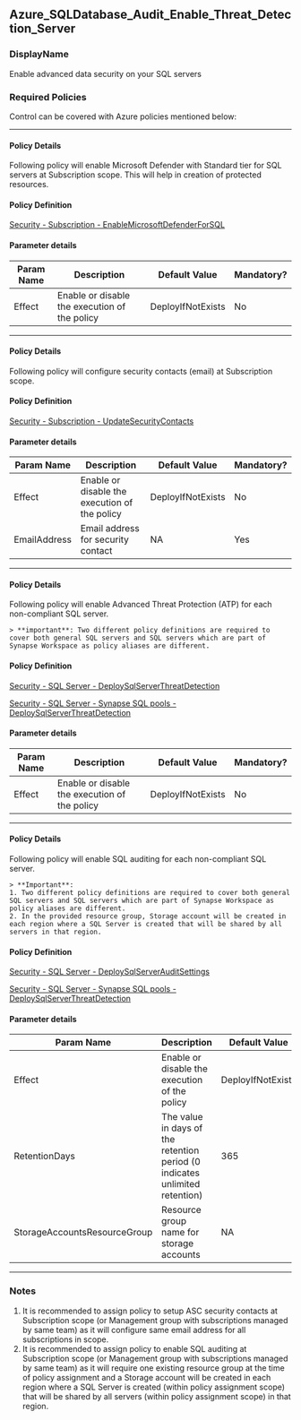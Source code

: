 ## Azure_SQLDatabase_Audit_Enable_Threat_Detection_Server

### DisplayName 
Enable advanced data security on your SQL servers

### Required Policies
Control can be covered with Azure policies mentioned below:
___ 

#### Policy Details

Following policy will enable Microsoft Defender with Standard tier for SQL servers at Subscription scope. This will help in creation of protected resources.

#### Policy Definition
[Security - Subscription - EnableMicrosoftDefenderForSQL](Security%20-%20Subscription%20-%20EnableMicrosoftDefenderForSQL.json)

#### Parameter details

|Param Name|Description|Default Value|Mandatory?
|----|----|----|----|
| Effect | Enable or disable the execution of the policy | DeployIfNotExists |No |

___ 

#### Policy Details

Following policy will configure security contacts (email) at Subscription scope.

#### Policy Definition
[Security - Subscription - UpdateSecurityContacts](Security%20-%20Subscription%20-%20UpdateSecurityContacts.json)

#### Parameter details

|Param Name|Description|Default Value|Mandatory?
|----|----|----|----|
| Effect | Enable or disable the execution of the policy | DeployIfNotExists |No |
| EmailAddress | Email address for security contact | NA |Yes|

___ 

#### Policy Details

Following policy will enable Advanced Threat Protection (ATP) for each non-compliant SQL server.

    > **important**: Two different policy definitions are required to cover both general SQL servers and SQL servers which are part of Synapse Workspace as policy aliases are different.  

#### Policy Definition
[Security - SQL Server - DeploySqlServerThreatDetection](Security%20-%20SQL%20Server%20-%20DeploySqlServerThreatDetection.json)

[Security - SQL Server - Synapse SQL pools - DeploySqlServerThreatDetection](Security%20-%20SQL%20Server%20-%20Synapse%20SQL%20pools%20-%20DeploySqlServerThreatDetection.json)

#### Parameter details

|Param Name|Description|Default Value|Mandatory?
|----|----|----|----|
| Effect | Enable or disable the execution of the policy | DeployIfNotExists |No |

___ 

#### Policy Details

Following policy will enable SQL auditing for each non-compliant SQL server.

    > **Important**: 
    1. Two different policy definitions are required to cover both general SQL servers and SQL servers which are part of Synapse Workspace as policy aliases are different.  
    2. In the provided resource group, Storage account will be created in each region where a SQL Server is created that will be shared by all servers in that region.

#### Policy Definition
[Security - SQL Server - DeploySqlServerAuditSettings](Security%20-%20SQL%20Server%20-%20DeploySqlServerAuditSettings.json)

[Security - SQL Server - Synapse SQL pools - DeploySqlServerThreatDetection](Security%20-%20SQL%20Server%20-%20Synapse%20SQL%20pools%20-%20DeploySqlServerAuditSettings.json)

#### Parameter details

|Param Name|Description|Default Value|Mandatory?
|----|----|----|----|
| Effect | Enable or disable the execution of the policy | DeployIfNotExists |No |
| RetentionDays | The value in days of the retention period (0 indicates unlimited retention) | 365 |No |
| StorageAccountsResourceGroup | Resource group name for storage accounts | NA |Yes |

___ 


### Notes
1. It is recommended to assign policy to setup ASC security contacts at Subscription scope (or Management group with subscriptions managed by same team) as it will configure same email address for all subscriptions in scope.
2. It is recommended to assign policy to enable SQL auditing at Subscription scope (or Management group with subscriptions managed by same team) as it will require one existing resource group at the time of policy assignment and a Storage account will be created in each region where a SQL Server is created (within policy assignment scope) that will be shared by all servers (within policy assignment scope) in that region.